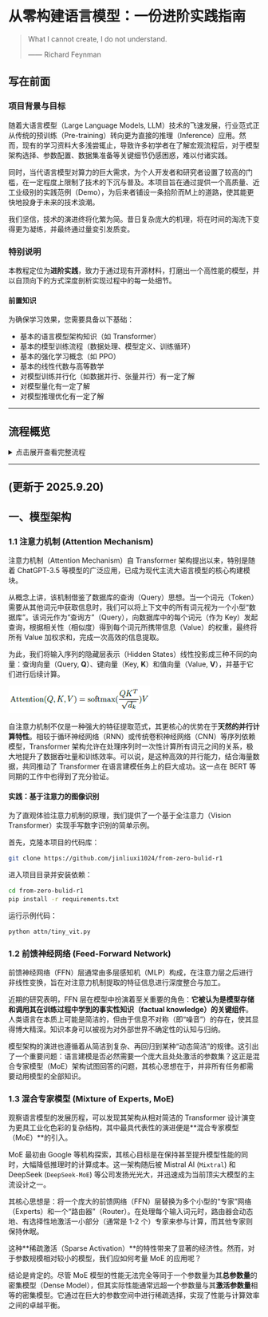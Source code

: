 # 从零构建语言模型：一份进阶实践指南

> What I cannot create, I do not understand.
>
> —— Richard Feynman

## 写在前面

### 项目背景与目标

随着大语言模型（Large Language Models, LLM）技术的飞速发展，行业范式正从传统的预训练（Pre-training）转向更为直接的推理（Inference）应用。然而，现有的学习资料大多浅尝辄止，导致许多初学者在了解宏观流程后，对于模型架构选择、参数配置、数据集准备等关键细节仍感困惑，难以付诸实践。

同时，当代语言模型对算力的巨大需求，为个人开发者和研究者设置了较高的门槛，在一定程度上限制了技术的下沉与普及。本项目旨在通过提供一个高质量、近工业级别的实践范例（Demo），为后来者铺设一条拾阶而M上的道路，使其能更快地投身于未来的技术浪潮。

我们坚信，技术的演进终将化繁为简。昔日复杂庞大的机理，将在时间的淘洗下变得更为凝练，并最终通过量变引发质变。

### 特别说明

本教程定位为**进阶实践**，致力于通过现有开源材料，打磨出一个高性能的模型，并以自顶向下的方式深度剖析实现过程中的每一处细节。

#### 前置知识

为确保学习效果，您需要具备以下基础：
*   基本的语言模型架构知识（如 Transformer）
*   基本的模型训练流程（数据处理、模型定义、训练循环）
*   基本的强化学习概念（如 PPO）
*   基本的线性代数与高等数学
*   对模型训练并行化（如数据并行、张量并行）有一定了解
*   对模型量化有一定了解
*   对模型推理优化有一定了解

---

## 流程概览

<details>
<summary>点击展开查看完整流程</summary>

*   **模型架构 (Model Architecture)**
    *   注意力机制 (Attention)
    *   多 Token 预测解码 (Multi-Token Prediction)
    *   混合专家模型 (MoE)
    *   全局与交错注意力 (Global & Interleaved Attention)
    *   注意力池化 (Attention Pooling)
*   **分词器 (Tokenizer)**
    *   训练 (Training)
    *   泛化性 (Generalization)
*   **数据集处理 (Dataset Processing)**
    *   中英语料 (Chinese & English Corpora)
    *   推理语料 (Inference Corpora)
    *   冷启动语料 (Cold-Start Corpora)
*   **优化器 (Optimizer)**
    *   AdamW
    *   Muon
*   **参数选择 (Parameter Selection)**
    *   模型参数 (Model Parameters)
    *   训练参数 (Training Parameters)
*   **训练加速 (Training Acceleration)**
    *   混合精度训练 (Mixed-Precision Training)
    *   分布式训练 (Distributed Training)
    *   梯度累积 (Gradient Accumulation)
    *   梯度检查点 (Gradient Checkpointing)
    *   预计算 (Pre-computation)
*   **退火 (Annealing)**
*   **冷启动 (Cold Start)**
*   **强化学习 (Reinforcement Learning)**
    *   GRPO (Generalized Rejection Sampling Policy Optimization)
    *   DAPO (Direct Advantage Policy Optimization)
    *   GSPO (Grafted Supervised Policy Optimization)
*   **指令微调 (Instruction Tuning)**
    *   监督微调 (SFT, Supervised Fine-Tuning)
    *   直接偏好优化 (DPO, Direct Preference Optimization)
*   **性能评估 (Performance Evaluation)**
    *   `lm-eval`
*   **模型量化 (Model Quantization)**
    *   `llama.cpp`
*   **推理部署 (Inference & Deployment)**
    *   `vllm`
    *   `sglang`
    *   `ollama`

</details>

---

## (更新于 2025.9.20)

## 一、模型架构

### 1.1 注意力机制 (Attention Mechanism)

注意力机制（Attention Mechanism）自 Transformer 架构提出以来，特别是随着 ChatGPT-3.5 等模型的广泛应用，已成为现代主流大语言模型的核心构建模块。

从概念上讲，该机制借鉴了数据库的查询（Query）思想。当一个词元（Token）需要从其他词元中获取信息时，我们可以将上下文中的所有词元视为一个小型“数据库”。该词元作为“查询方”（Query），向数据库中的每个词元（作为 Key）发起查询，根据相关性（相似度）得到每个词元所携带信息（Value）的权重，最终将所有 Value 加权求和，完成一次高效的信息提取。

为此，我们将输入序列的隐藏层表示（Hidden States）线性投影成三种不同的向量：查询向量（Query, **Q**）、键向量（Key, **K**）和值向量（Value, **V**），并基于它们进行后续计算。

![Self Attention](images/selfattn.png)

自注意力机制不仅是一种强大的特征提取范式，其更核心的优势在于**天然的并行计算特性**。相较于循环神经网络（RNN）或传统卷积神经网络（CNN）等序列依赖模型，Transformer 架构允许在处理序列时一次性计算所有词元之间的关系，极大地提升了数据吞吐量和训练效率。可以说，是这种高效的并行能力，结合海量数据，共同推动了 Transformer 在语言建模任务上的巨大成功。这一点在 BERT 等同期的工作中也得到了充分验证。

#### **实践：基于注意力的图像识别**
为了直观体验注意力机制的原理，我们提供了一个基于全注意力（Vision Transformer）实现手写数字识别的简单示例。

首先，克隆本项目的代码库：
```bash
git clone https://github.com/jinliuxi1024/from-zero-bulid-r1
```
进入项目目录并安装依赖：
```bash
cd from-zero-bulid-r1
pip install -r requirements.txt
```
运行示例代码：
```bash
python attn/tiny_vit.py
```

### 1.2 前馈神经网络 (Feed-Forward Network)

前馈神经网络（FFN）层通常由多层感知机（MLP）构成，在注意力层之后进行非线性变换，旨在对注意力机制提取的特征信息进行深度整合与加工。

近期的研究表明，FFN 层在模型中扮演着至关重要的角色：**它被认为是模型存储和调用其在训练过程中学到的事实性知识（factual knowledge）的关键组件**。人类语言在本质上可能是简洁的，但由于信息不对称（即“噪音”）的存在，使其显得博大精深。知识本身可以被视为对外部世界不确定性的认知与归纳。

模型架构的演进也遵循着从简洁到复杂、再回归到某种“动态简洁”的规律。这引出了一个重要问题：语言建模是否必然需要一个庞大且处处激活的参数集？这正是混合专家模型（MoE）架构试图回答的问题，其核心思想在于，并非所有任务都需要动用模型的全部知识。

### 1.3 混合专家模型 (Mixture of Experts, MoE)

观察语言模型的发展历程，可以发现其架构从相对简洁的 Transformer 设计演变为更具工业化色彩的复杂结构，其中最具代表性的演进便是**混合专家模型（MoE）**的引入。

MoE 最初由 Google 等机构探索，其核心目标是在保持甚至提升模型性能的同时，大幅降低推理时的计算成本。这一架构随后被 Mistral AI (`Mixtral`) 和 DeepSeek (`DeepSeek-MoE`) 等公司发扬光光大，并迅速成为当前顶尖大模型的主流设计之一。

其核心思想是：将一个庞大的前馈网络（FFN）层替换为多个小型的“专家”网络（Experts）和一个“路由器”（Router）。在处理每个输入词元时，路由器会动态地、有选择性地激活一小部分（通常是 1-2 个）专家来参与计算，而其他专家则保持休眠。

这种**稀疏激活（Sparse Activation）**的特性带来了显著的经济性。然而，对于参数规模相对较小的模型，我们应如何考量 MoE 的应用呢？

结论是肯定的。尽管 MoE 模型的性能无法完全等同于一个参数量为其**总参数量**的密集模型（Dense Model），但其实际性能通常远超一个参数量与其**激活参数量**相等的密集模型。它通过在巨大的参数空间中进行稀疏选择，实现了性能与计算效率之间的卓越平衡。
